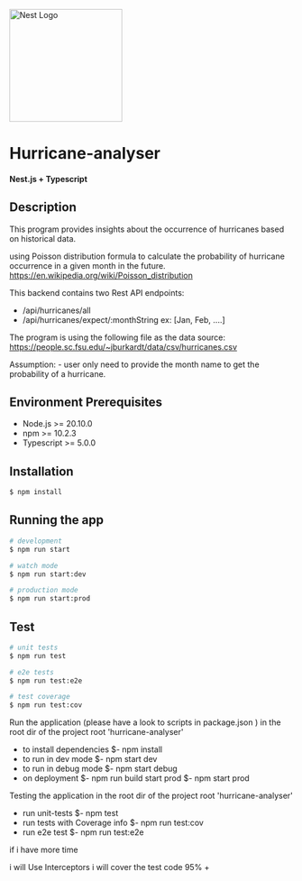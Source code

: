  
<p align="center">

  <a href="http://nestjs.com/" target="blank"><img src="https://nestjs.com/img/logo-small.svg" width="200" alt="Nest Logo" /></a>
</p>

# Hurricane-analyser
#### Nest.js + Typescript
[circleci-image]: https://img.shields.io/circleci/build/github/nestjs/nest/master?token=abc123def456
[circleci-url]: https://circleci.com/gh/nestjs/nest

## Description
This program provides insights about the occurrence of hurricanes based on historical data.

using Poisson distribution formula to calculate the probability of hurricane occurrence 
in a given month in the future.
https://en.wikipedia.org/wiki/Poisson_distribution

This backend contains two Rest API endpoints:
 - /api/hurricanes/all
 - /api/hurricanes/expect/:monthString ex: [Jan, Feb, ....]

The program is using the following file as the data source:
https://people.sc.fsu.edu/~jburkardt/data/csv/hurricanes.csv

Assumption: - user only need to provide the month name to get the probability of a hurricane.

## Environment Prerequisites
- Node.js >= 20.10.0
- npm >= 10.2.3
- Typescript >= 5.0.0

## Installation

```bash
$ npm install
```

## Running the app

```bash
# development
$ npm run start

# watch mode
$ npm run start:dev

# production mode
$ npm run start:prod
```

## Test

```bash
# unit tests
$ npm run test

# e2e tests
$ npm run test:e2e

# test coverage
$ npm run test:cov
```




Run the application (please have a look to scripts in package.json )
in the root dir of the project root 'hurricane-analyser'
- to install dependencies $- npm install
- to run in dev mode  $- npm start dev
- to run in debug mode  $- npm start debug
- on deployment $- npm run build start prod $- npm start prod

Testing the application
in the root dir of the project root 'hurricane-analyser'
-  run unit-tests $- npm test
-  run tests with Coverage info $- npm run test:cov
-  run e2e test $- npm run test:e2e


if i have more time

i will Use Interceptors
i will cover the test code 95% +

